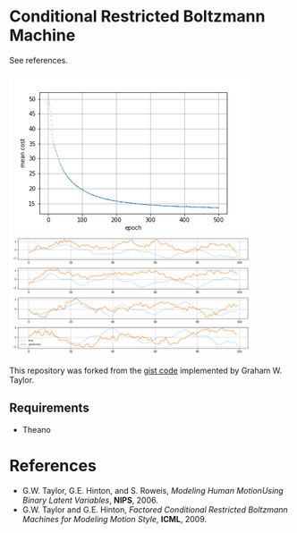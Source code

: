 # Conditional Restricted Boltzmann Machine

See references.

![cost](cost.png) ![prediction](prediction.png)

This repository was forked from the [gist code](https://gist.github.com/gwtaylor/2505670) implemented by Graham W. Taylor. 

## Requirements

- Theano

# References

- G.W. Taylor, G.E. Hinton, and S. Roweis, *Modeling Human MotionUsing Binary Latent Variables*, **NIPS**, 2006.
- G.W. Taylor and G.E. Hinton, *Factored Conditional Restricted Boltzmann Machines for Modeling Motion Style*, **ICML**, 2009.
